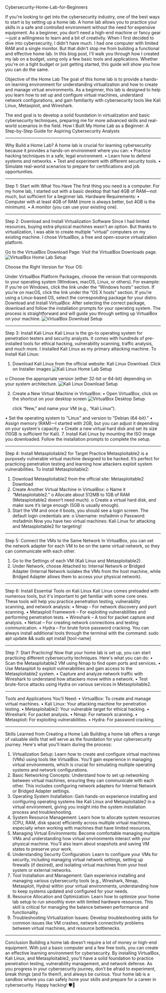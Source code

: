 Cybersecurity-Home-Lab-for-Beginners

If you're looking to get into the cybersecurity industry, one of the best ways to start is by setting up a home lab. A home lab allows you to practice your skills in a safe and controlled environment without the need for expensive equipment. As a beginner, you don’t need a high-end machine or fancy gear—just a willingness to learn and a bit of creativity.
When I first decided to dive into cybersecurity, I didn't have much. I had one computer with limited RAM and a single monitor. But that didn't stop me from building a functional and effective home lab. In this blog post, I'll walk you through how I created my lab on a budget, using only a few basic tools and applications. Whether you're on a tight budget or just getting started, this guide will show you how you can do the same.

Objective of the Home Lab
The goal of this home lab is to provide a hands-on learning environment for understanding virtualization and how to create and manage virtual environments. As a beginner, this lab is designed to help you learn how to set up and configure virtual machines, understand network configurations, and gain familiarity with cybersecurity tools like Kali Linux, Metasploit, and Wireshark.

The end goal is to develop a solid foundation in virtualization and basic cybersecurity techniques, preparing me for more advanced skills and real-world scenarios in the field.
How I Built My Home Lab as a Beginner: A Step-by-Step Guide for Aspiring Cybersecurity Analysts
________________________________________
Why Build a Home Lab?
A home lab is crucial for learning cybersecurity because it provides a hands-on environment where you can:
•	Practice hacking techniques in a safe, legal environment.
•	Learn how to defend systems and networks.
•	Test and experiment with different security tools.
•	Simulate real-world scenarios to prepare for certifications and job opportunities.
________________________________________
Step 1: Start with What You Have
The first thing you need is a computer. For my home lab, I started out with a basic desktop that had 4GB of RAM—not much, but sufficient for a beginner lab.
Hardware Requirements:
•	Computer with at least 4GB of RAM (more is always better, but 4GB is the minimum).
•	A monitor (you can use your existing one).
________________________________________
Step 2: Download and Install Virtualization Software
Since I had limited resources, buying extra physical machines wasn't an option. But thanks to virtualization, I was able to create multiple "virtual" computers on my existing machine.
I chose VirtualBox, a free and open-source virtualization platform.

Go to the VirtualBox Download Page: Visit the VirtualBox Downloads page.
![VirtualBox Home Lab Setup](https://github.com/Kesmondlw79/Cybersecurity-Home-Lab-for-Beginners/blob/main/VBHome.PNG?raw=true)


Choose the Right Version for Your OS:

Under VirtualBox Platform Packages, choose the version that corresponds to your operating system (Windows, macOS, Linux, or others).
For example:
If you’re on Windows, click the link under the “Windows hosts” section.
If you’re on macOS, click the link under the “OS X hosts” section.
If you’re using a Linux-based OS, select the corresponding package for your distro.
Download and Install VirtualBox: After selecting the correct package, download and follow the installation prompts for your operating system. The process is straightforward and will guide you through setting up VirtualBox on your machine.
![VirtualBox Download Setup](https://github.com/Kesmondlw79/Cybersecurity-Home-Lab-for-Beginners/blob/main/VBDownload.PNG?raw=true)


________________________________________
Step 3: Install Kali Linux
Kali Linux is the go-to operating system for penetration testers and security analysts. It comes with hundreds of pre-installed tools for ethical hacking, vulnerability scanning, traffic analysis, and much more. I installed Kali Linux as my primary attacking machine.
To Install Kali Linux:
1.	Download Kali Linux from the official website: Kali Linux Download. Click on Installer images
   ![Kali Linux Home Lab Setup](https://github.com/Kesmondlw79/Cybersecurity-Home-Lab-for-Beginners/blob/main/KaliHome.PNG?raw=true)

o	Choose the appropriate version (either 32-bit or 64-bit) depending on your system architecture.
![Kali Linux Download Setup](https://github.com/Kesmondlw79/Cybersecurity-Home-Lab-for-Beginners/blob/main/KaliDownload.PNG?raw=true)

2.	Create a New Virtual Machine in VirtualBox:
   •	Open VirtualBox, click on the shortcut on your desktop screen
  	![VirtualBox Desktop Setup](https://github.com/Kesmondlw79/Cybersecurity-Home-Lab-for-Beginners/blob/main/VBdesktop.PNG?raw=true)

  	 click “New,” and name your VM (e.g., “Kali Linux”).
  	
   •	Set the operating system to "Linux" and version to "Debian (64-bit)."
   •  Assign memory (RAM)—I started with 2GB, but you can adjust it depending on your system's capacity.
   •  Create a new virtual hard disk and set its size (10GB is sufficient for Kali).
7.	Install Kali Linux by mounting the ISO image you downloaded. Follow the installation prompts to complete the setup.
________________________________________
Step 4: Install Metasploitable2 for Target Practice
Metasploitable2 is a purposely vulnerable virtual machine designed to be hacked. It’s perfect for practicing penetration testing and learning how attackers exploit system vulnerabilities.
To Install Metasploitable2:
1.	Download Metasploitable2 from the official site: Metasploitable2 Download
2.	Create Another Virtual Machine in VirtualBox: 
o	Name it “Metasploitable2.”
o	Allocate about 512MB to 1GB of RAM (Metasploitable2 doesn’t need much).
o	Create a virtual hard disk, and make sure it’s large enough (5GB is usually enough).
3.	Start the VM and once it boots, you should see a login screen. The default login credentials are: 
o	Username: msfadmin
o	Password: msfadmin
Now you have two virtual machines: Kali Linux for attacking and Metasploitable2 for targeting!
________________________________________
Step 5: Connect the VMs to the Same Network
In VirtualBox, you can set the network adapter for each VM to be on the same virtual network, so they can communicate with each other.
1.	Go to the Settings of each VM (Kali Linux and Metasploitable2).
2.	Under Network, choose Attached to: Internal Network or Bridged Adapter (Internal Network isolates the VMs from the host machine, while Bridged Adapter allows them to access your physical network).
________________________________________
Step 6: Install Essential Tools on Kali Linux
Kali Linux comes preloaded with numerous tools, but it's important to get familiar with some core ones. These tools will help you practice penetration testing, vulnerability scanning, and network analysis:
•	Nmap – For network discovery and port scanning.
•	Metasploit Framework – For exploiting vulnerabilities and performing penetration tests.
•	Wireshark – A tool for packet capture and analysis.
•	Netcat – For creating network connections and testing communication.
•	Hydra – For brute force password cracking.
You can always install additional tools through the terminal with the command:
sudo apt update && sudo apt install [tool-name]
________________________________________
Step 7: Start Practicing!
Now that your home lab is set up, you can start practicing different cybersecurity techniques. Here's what you can do:
•	Scan the Metasploitable2 VM using Nmap to find open ports and services.
•	Use Metasploit to exploit vulnerabilities and gain access to the Metasploitable2 system.
•	Capture and analyze network traffic with Wireshark to understand how attackers move within a network.
•	Test brute-force attacks using Hydra on various services in Metasploitable2.
________________________________________
Tools and Applications You’ll Need:
•	VirtualBox: To create and manage virtual machines.
•	Kali Linux: Your attacking machine for penetration testing.
•	Metasploitable2: Your vulnerable target for ethical hacking.
•	Wireshark: For packet analysis.
•	Nmap: For network scanning.
•	Metasploit: For exploiting vulnerabilities.
•	Hydra: For password cracking.
________________________________________
Skills Learned from Creating a Home Lab
Building a home lab offers a range of valuable skills that will serve as the foundation for your cybersecurity journey. Here's what you'll learn during the process:
1.	Virtualization Setup: Learn how to create and configure virtual machines (VMs) using tools like VirtualBox. You'll gain experience in managing virtual environments, which is crucial for simulating multiple operating systems and network configurations.
2.	Basic Networking Concepts: Understand how to set up networking between virtual machines, ensuring they can communicate with each other. This includes configuring network adapters for Internal Network or Bridged Adapter settings.
3.	Operating System Installation: Gain hands-on experience installing and configuring operating systems like Kali Linux and Metasploitable2 in a virtual environment, giving you insight into the system installation process and troubleshooting.
4.	System Resource Management: Learn how to allocate system resources (CPU, RAM, disk space) efficiently across multiple virtual machines, especially when working with machines that have limited resources.
5.	Managing Virtual Environments: Become comfortable managing multiple VMs and understanding how virtual environments interact with your physical machine. You'll also learn about snapshots and saving VM states to preserve your work.
6.	Understanding Security Configuration: Learn to configure your VMs for security, including managing virtual network settings, setting up firewalls (if desired), and isolating virtual machines from your host system or external networks.
7.	Tool Installation and Management: Gain experience installing and managing various cybersecurity tools (e.g., Wireshark, Nmap, Metasploit, Hydra) within your virtual environments, understanding how to keep systems updated and configured for your needs.
8.	Resource Allocation and Optimization: Learn how to optimize your home lab setup to run smoothly even with limited hardware resources. This skill is critical for managing the balance between performance and functionality.
9.	Troubleshooting Virtualization Issues: Develop troubleshooting skills for common issues like VM crashes, network connectivity problems between virtual machines, and resource bottlenecks.
________________________________________
Conclusion
Building a home lab doesn’t require a lot of money or high-end equipment. With just a basic computer and a few free tools, you can create an effective learning environment for cybersecurity. By installing VirtualBox, Kali Linux, and Metasploitable2, you’ll have a solid foundation to practice penetration testing, vulnerability management, and network defense.
As you progress in your cybersecurity journey, don’t be afraid to experiment, break things (and fix them!), and always be curious. Your home lab is a sandbox where you can safely hone your skills and prepare for a career in cybersecurity.
Happy hacking! 🛡️🔐


